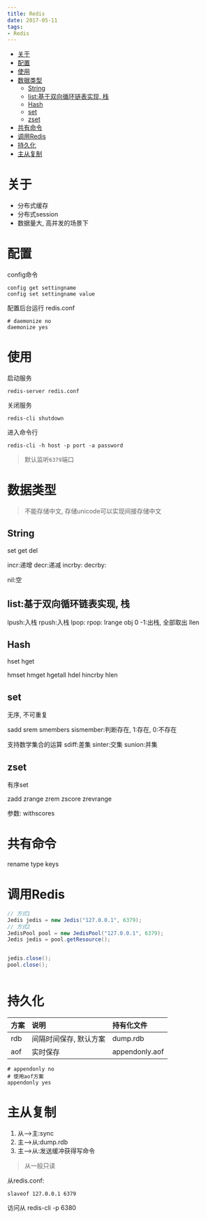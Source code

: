 ```yaml
---
title: Redis
date: 2017-05-11
tags:
- Redis
---
```


<!-- TOC -->

- [关于](#关于)
- [配置](#配置)
- [使用](#使用)
- [数据类型](#数据类型)
    - [String](#string)
    - [list:基于双向循环链表实现, 栈](#list基于双向循环链表实现-栈)
    - [Hash](#hash)
    - [set](#set)
    - [zset](#zset)
- [共有命令](#共有命令)
- [调用Redis](#调用redis)
- [持久化](#持久化)
- [主从复制](#主从复制)

<!-- /TOC -->



# 关于

* 分布式缓存
* 分布式session
* 数据量大, 高并发的场景下



# 配置

config命令
```
config get settingname
config set settingname value
```

配置后台运行
redis.conf
```
# daemonize no
daemonize yes
```

# 使用

启动服务

```
redis-server redis.conf
```

关闭服务
```
redis-cli shutdown
```

进入命令行
```
redis-cli -h host -p port -a password
```

> 默认监听`6379`端口

# 数据类型

> 不能存储中文, 存储unicode可以实现间接存储中文

## String

set
get
del


incr:递增
decr:递减
incrby:
decrby:

nil:空

## list:基于双向循环链表实现, 栈

lpush:入栈
rpush:入栈
lpop:
rpop:
lrange obj 0 -1:出栈, 全部取出
llen

## Hash

hset
hget

hmset
hmget
hgetall
hdel
hincrby
hlen

## set

无序, 不可重复

sadd
srem
smembers
sismember:判断存在, 1:存在, 0:不存在

支持数学集合的运算
sdiff:差集
sinter:交集
sunion:并集

## zset

有序set

zadd
zrange
zrem
zscore
zrevrange

参数:
withscores

# 共有命令

rename
type
keys

# 调用Redis

```java
// 方式1
Jedis jedis = new Jedis("127.0.0.1", 6379);
// 方式2
JedisPool pool = new JedisPool("127.0.0.1", 6379);
Jedis jedis = pool.getResource();


jedis.close();
pool.close();
```

```python

```

# 持久化

|方案|说明|持有化文件|
|:--|:--|:--|
|rdb|间隔时间保存, 默认方案|dump.rdb|
|aof|实时保存|appendonly.aof|

```
# appendonly no
# 使用aof方案
appendonly yes
```


# 主从复制

1. 从-->主:sync
2. 主-->从:dump.rdb
3. 主-->从:发送缓冲获得写命令

> 从一般只读

从redis.conf:
```
slaveof 127.0.0.1 6379
```

访问从
redis-cli -p 6380
